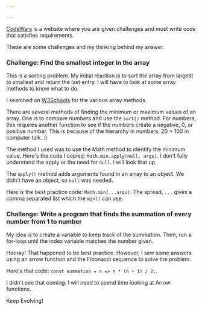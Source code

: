 ```yaml
---

---
```


[CodeWars](https://www.codewars.com) is a website where you are given challenges and must write code that satisfies requirements.  

These are some challenges and my thinking behind my answer.

### Challenge: Find the smallest integer in the array
This is a sorting problem.  My initial reaction is to sort the array from largest to smallest and return the last entry.  I will have to look at some array methods to know what to do.

I searched on [W3Schools](https://www.w3schools.com/js/js_array_sort.asp) for the various array methods.  

There are several methods of finding the minimum or maximum values of an array.  One is to compare numbers and use the ```sort()``` method.  For numbers, this requires another function to see if the numbers create a negative, 0, or positive number.  This is because of the hierarchy in numbers.  20 > 100 in computer talk.  :)  

The method I used was to use the Math method to identify the minimum value.  Here's the code I copied: ```Math.min.apply(null, args)```.  I don't fully understand the apply or the need for ```null```.  I will look that up.

The ```apply()``` method adds arguments found in an array to an object.  We didn't have an object, so ```null``` was needed.

Here is the best practice code: ```Math.min(...args)```.
The spread, ```...``` gives a comma separated list which the ```min()``` can use.  

### Challenge: Write a program that finds the summation of every number from 1 to number

My idea is to create a variable to keep track of the summation.  Then, run a for-loop until the index variable matches the number given.

Hooray!  That happened to be best practice.  However, I saw some answers using an arrow function and the Fibonacci sequence to solve the problem.  

Here's that code: ```const summation = n => n * (n + 1) / 2;```.  

I didn't see that coming.  I will need to spend time looking at Arrow functions.


Keep Evolving!
